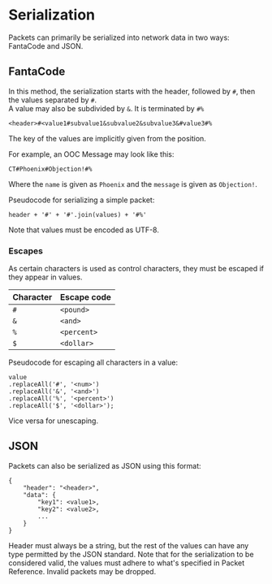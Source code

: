 # Serialization

Packets can primarily be serialized into network data in two ways:
FantaCode and JSON.

## FantaCode

In this method, the serialization starts with the header,
followed by `#`, then the values separated by `#`.  
A value may also be subdivided by `&`. It is terminated by `#%` 
```
<header>#<value1#subvalue1&subvalue2&subvalue3&#value3#%
```
The key of the values are implicitly given from the position.

For example, an OOC Message may look like this:
```
CT#Phoenix#Objection!#%
```
Where the `name` is given as `Phoenix` and the `message` is given as `Objection!`.

Pseudocode for serializing a simple packet:
```
header + '#' + '#'.join(values) + '#%'
```

Note that values must be encoded as UTF-8.

### Escapes
As certain characters is used as control characters, they must be
escaped if they appear in values.

| Character | Escape code |
|-----------|-------------|
| `#`       | `<pound>`   |
| `&`       | `<and>`     |
| `%`       | `<percent>` |
| `$`       | `<dollar>`  |

Pseudocode for escaping all characters in a value:
```
value
.replaceAll('#', '<num>')
.replaceAll('&', '<and>')
.replaceAll('%', '<percent>')
.replaceAll('$', '<dollar>');
```

Vice versa for unescaping.

## JSON

Packets can also be serialized as JSON using this format:
```(json)
{
    "header": "<header>",
    "data": {
        "key1": <value1>,
        "key2": <value2>,
        ...
    }
}
```

Header must always be a string, but the rest of the values
can have any type permitted by the JSON standard.
Note that for the serialization to be considered valid,
the values must adhere to what's specified in Packet Reference.
Invalid packets may be dropped.
